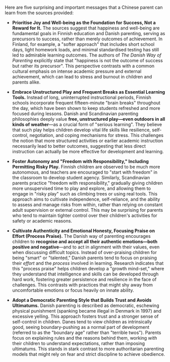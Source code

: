 
Here are five surprising and important messages that a Chinese parent can learn from the sources provided:

- **Prioritise Joy and Well-being as the Foundation for Success, Not a Reward for It.** The sources suggest that happiness and well-being are fundamental goals in Finnish education and Danish parenting, serving as precursors to success, rather than merely outcomes of achievement. In Finland, for example, a "softer approach" that includes short school days, light homework loads, and minimal standardised testing has still led to admirable learning outcomes. The authors of _The Danish Way of Parenting_ explicitly state that "happiness is not the outcome of success but rather its precursor". This perspective contrasts with a common cultural emphasis on intense academic pressure and external achievement, which can lead to stress and burnout in children and parents alike.
    
- **Embrace Unstructured Play and Frequent Breaks as Essential Learning Tools.** Instead of long, uninterrupted instructional periods, Finnish schools incorporate frequent fifteen-minute "brain breaks" throughout the day, which have been shown to keep students refreshed and more focused during lessons. Danish and Scandinavian parenting philosophies deeply value **free, unstructured play—even outdoors in all kinds of weather**—as a crucial form of "serious learning". They believe that such play helps children develop vital life skills like resilience, self-control, negotiation, and coping mechanisms for stress. This challenges the notion that more structured activities or earlier academic instruction necessarily lead to better outcomes, suggesting that less direct instruction can actually be more effective for development and learning.
    
- **Foster Autonomy and "Freedom with Responsibility," Including Permitting Risky Play.** Finnish children are observed to be much more autonomous, and teachers are encouraged to "start with freedom" in the classroom to develop student agency. Similarly, Scandinavian parents practice "freedom with responsibility," gradually giving children more unsupervised time to play and explore, and allowing them to engage in "risky play" such as climbing trees or using real tools. This approach aims to cultivate independence, self-reliance, and the ability to assess and manage risks from within, rather than relying on constant adult supervision or external control. This may be surprising for parents who tend to maintain tighter control over their children's activities for safety or academic reasons.
    
- **Cultivate Authenticity and Emotional Honesty, Focusing Praise on Effort (Process Praise).** The Danish way of parenting encourages children to **recognise and accept all their authentic emotions—both positive and negative**—and to act in alignment with their values, even when discussing difficult topics. Instead of over-praising children for being "smart" or "talented," Danish parents tend to focus on praising their _effort_ and the _process_ involved in learning. Research indicates that this "process praise" helps children develop a "growth mind-set," where they understand that intelligence and skills can be developed through hard work, fostering greater persistence and resilience in the face of challenges. This contrasts with practices that might shy away from uncomfortable emotions or focus heavily on innate ability.
    
- **Adopt a Democratic Parenting Style that Builds Trust and Avoids Ultimatums.** Danish parenting is described as democratic, eschewing physical punishment (spanking became illegal in Denmark in 1997) and excessive yelling. This approach fosters trust and a stronger sense of self-control in children. Danes tend to view children as intrinsically good, seeing boundary-pushing as a normal part of development (referred to as the "boundary age" rather than "terrible twos"). Parents focus on explaining rules and the reasons behind them, working _with_ their children to understand expectations, rather than imposing ultimatums. This stands in stark contrast to more authoritarian parenting models that might rely on fear and strict discipline to achieve obedience.